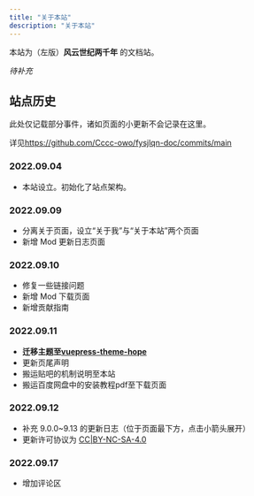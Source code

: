 ```yaml
---
title: "关于本站"
description: "关于本站"
---
```


本站为（左版）**风云世纪两千年** 的文档站。

*待补充*

## 站点历史

此处仅记载部分事件，诸如页面的小更新不会记录在这里。

详见<https://github.com/Cccc-owo/fysjlqn-doc/commits/main>

### 2022.09.04

- 本站设立。初始化了站点架构。

### 2022.09.09

- 分离关于页面，设立“关于我”与“关于本站”两个页面
- 新增 Mod 更新日志页面

### 2022.09.10

- 修复一些链接问题
- 新增 Mod 下载页面
- 新增贡献指南

### 2022.09.11

- **迁移主题至[vuepress-theme-hope](https://vuepress-theme-hope.github.io/v2/zh/)**
- 更新页尾声明
- 搬运贴吧的机制说明至本站
- 搬运百度网盘中的安装教程pdf至下载页面

### 2022.09.12

- 补充 9.0.0~9.13 的更新日志（位于页面最下方，点击小箭头展开）
- 更新许可协议为 [CC|BY-NC-SA-4.0](https://creativecommons.org/licenses/by-nc-sa/4.0/deed.zh)

### 2022.09.17

- 增加评论区
